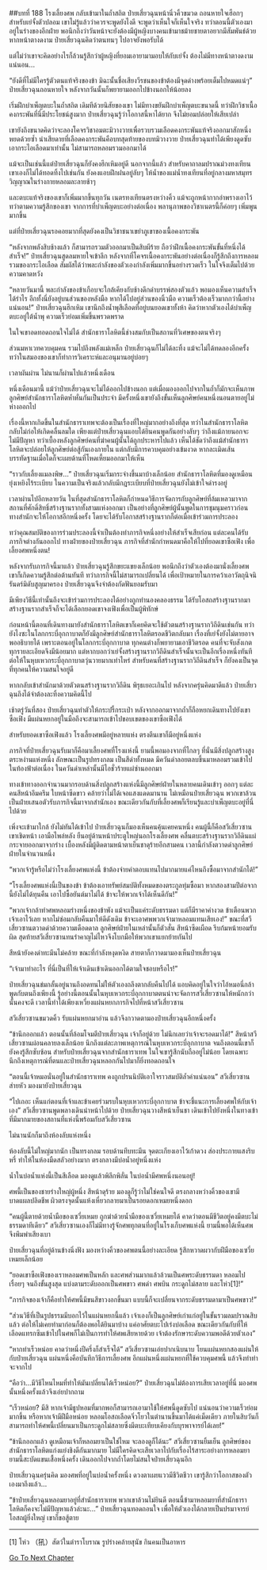##บทที่ 188 โรงเลี้ยงศพ
กลับเข้ามาในถ้ำสถิต ป๋ายเสี่ยวฉุนหน้านิ่วคิ้วขมวด ถอนหายใจเฮือกๆ สำหรับเย่จั้งตัวปลอม เขาไม่รู้แล้วว่าควรจะพูดยังไงดี จะพูดว่าเห็นใจก็เห็นใจจริง ทว่าตอนนี้ตัวเองมาอยู่ในร่างของอีกฝ่าย พอนึกถึงว่าวันหน้าจะยังต้องมีผู้หญิงบางคนเข้ามาชม้ายชายตาอยากมีสัมพันธ์ด้วย หากหน้าตางดงาม ป๋ายเสี่ยวฉุนคิดว่าตนทนๆ ไปอาจยังพอรับได้

แต่ไม่ว่าเขาจะคิดอย่างไรก็ล้วนรู้สึกว่าผู้หญิงที่ยอมเอายามามอบให้กับเย่จั้ง ต้องไม่มีทางหน้าตางดงามแน่นอน...

“ยังดีที่ไม่มีใครรู้ตัวตนแท้จริงของข้า มิฉะนั้นชื่อเสียงวีรชนของข้าต้องมีจุดด่างพร้อยเต็มไปหมดแน่ๆ” ป๋ายเสี่ยวฉุนถอนหายใจ หลังจากวันนั้นก็พยายามออกไปข้างนอกให้น้อยลง 

เริ่มฝึกบำเพ็ญตบะในถ้ำสถิต เดิมทีด้วยนิสัยของเขา ไม่มีทางขยันฝึกบำเพ็ญตบะขนาดนี้ ทว่าฝึกวิชาเนื้อคงกระพันที่นี่มีประโยชน์สูงมาก ป๋ายเสี่ยวฉุนรู้ว่าโอกาสนี้หาได้ยาก จึงไม่ยอมปล่อยให้เสียเปล่า

เขายังถึงขนาดคิดว่าจะลองโคจรวิชาอมตะมิวางวายเพื่อรวบรวมเลือดคงกระพันแท้จริงออกมาสักหนึ่งหยดด้วยซ้ำ น่าเสียดายที่เลือดคงกระพันคือบทสุดท้ายของบทมิวางวาย ป๋ายเสี่ยวฉุนทำได้เพียงดูดซับเอากระไอเลือดมาเท่านั้น ไม่สามารถหลอมรวมออกมาได้

แม้จะเป็นเช่นนี้แต่ป๋ายเสี่ยวฉุนก็ยังคงฮึกเหิมอยู่ดี นอกจากนี้แล้ว สำหรับคาถาลมปราณม่วงทงเทียน เขาเองก็ไม่ได้ทอดทิ้งไปเช่นกัน ยังคงแอบฝึกฝนอยู่ลับๆ ให้น้ำของแม่น้ำทงเทียนที่อยู่กลางมหาสมุทรวิญญาณในร่างกายหลอมละลายช้าๆ

และตบะแท้จริงของเขาก็เพิ่มมากขึ้นทุกวัน เนตรทงเทียนตรงหว่างคิ้ว แม้จะถูกหน้ากากอำพรางเอาไว้ ทว่าตามความรู้สึกของเขา จากการที่บำเพ็ญตบะอย่างต่อเนื่อง พลานุภาพของวิชาเนตรนี้ก็ค่อยๆ เพิ่มพูนมากขึ้น

แต่ที่ป๋ายเสี่ยวฉุนรอคอยมากที่สุดยังคงเป็นวิชาชนาเขย่าภูเขาของเนื้อคงกระพัน

“หลังจากพลังสิบช้างแล้ว ก็สามารถรวมตัวออกมาเป็นสิบผีร้าย ถือว่าฝึกเนื้อคงกระพันขั้นที่หนึ่งได้สำเร็จ!” ป๋ายเสี่ยวฉุนสูดลมหายใจเข้าลึก หลังจากที่โคจรเนื้อคงกระพันอย่างต่อเนื่องก็รู้สึกถึงการหลอมรวมของกระไอเลือด สัมผัสได้ว่าพละกำลังของตัวเองกำลังเพิ่มมากขึ้นอย่างรวดเร็ว ในใจจึงเต็มไปด้วยความคาดหวัง

“หลายวันมานี้ พละกำลังของข้าเกือบจะใกล้เคียงกับช้างดึกดำบรรพ์สองตัวแล้ว พอมองเห็นความสำเร็จได้รำไร อีกทั้งนี่ยังอยู่บนส่วนของหลังมือ หากได้ไปอยู่ส่วนของนิ้วมือ ความเร็วต้องเร็วมากกว่านี้อย่างแน่นอน!” ป๋ายเสี่ยวฉุนฮึกเหิม เขานึกถึงน้ำพุสีเลือดที่อยู่บนยอดเขาทั้งห้า คิดว่าหากตัวเองได้บำเพ็ญตบะอยู่ใต้น้ำพุ ความเร็วย่อมเพิ่มขึ้นพรวดพราด

ในใจเขาอดทอดถอนใจไม่ได้ สำนักธาราโลหิตนี้ช่างสมกับเป็นสถานที่วิเศษของตนจริงๆ

  ส่วนมหาเวทควบคุมคน รวมไปถึงพลังแม่เหล็ก ป๋ายเสี่ยวฉุนก็ไม่ได้ละทิ้ง แม้จะไม่ได้ทดลองอีกครั้ง ทว่าในสมองของเขาก็ทำการวิเคราะห์และอนุมานอยู่บ่อยๆ

เวลาผันผ่าน ไม่นานก็ผ่านไปแล้วหนึ่งเดือน

หนึ่งเดือนมานี้ แม้ว่าป๋ายเสี่ยวฉุนจะไม่ได้ออกไปข้างนอก แต่เมื่อมองออกไปจากในถ้ำก็มักจะเห็นภาพลูกศิษย์สำนักธาราโลหิตห้ำหั่นกันเป็นประจำ มีครั้งหนึ่งเขายังถึงขั้นเห็นลูกศิษย์คนหนึ่งนอนตายอยู่ไม่ห่างออกไป 

เรื่องนี้หากเกิดขึ้นในสำนักธาราเทพจะต้องเป็นเรื่องที่ใหญ่มากอย่างถึงที่สุด ทว่าในสำนักธาราโลหิตกลับไม่ก่อให้เกิดคลื่นลมใด เพียงแต่ป๋ายเสี่ยวฉุนแอบได้ยินคนพูดกันอย่างลับๆ ว่าถึงแม้ภายนอกจะไม่มีปัญหา ทว่าเบื้องหลังลูกศิษย์คนที่ฆ่าคนผู้นั้นได้ถูกประหารไปแล้ว เห็นได้ชัดว่าถึงแม้สำนักธาราโลหิตจะปล่อยให้ลูกศิษย์ต่อสู้กันเองภายใน แต่กลับมีการควบคุมอย่างเข้มงวด หากละเมิดเส้นบรรทัดฐานเมื่อใดก็จะเผยด้านที่โหดเหี้ยมออกมาให้เห็น

“ราวกับเลี้ยงแมลงพิษ...” ป๋ายเสี่ยวฉุนเริ่มกระจ่างขึ้นมาบ้างเล็กน้อย สำนักธาราโลหิตที่มองดูเหมือนยุ่งเหยิงไร้ระเบียบ ในความเป็นจริงแล้วกลับมีกฎระเบียบที่ป๋ายเสี่ยวฉุนยังไม่เข้าใจดำรงอยู่

เวลาผ่านไปอีกหลายวัน ในที่สุดสำนักธาราโลหิตก็กำหนดวิธีการจัดการกับลูกศิษย์ที่ล้มเหลวมาจากสถานที่ศักดิ์สิทธิ์สร้างฐานรากทั้งสามแห่งออกมา เป็นอย่างที่ลูกศิษย์ผู้นั้นพูดในการชุมนุมคราวก่อน ทางสำนักจะให้โอกาสอีกหนึ่งครั้ง โดยจะได้รับโอกาสสร้างฐานรากก็ต่อเมื่อเข้าร่วมการประลอง

ทว่าคุณสมบัติของการร่วมประลองนี้จำเป็นต้องทำภารกิจหนึ่งอย่างให้สำเร็จเสียก่อน แต่ละคนได้รับภารกิจต่างกันออกไป ทางฝ่ายของป๋ายเสี่ยวฉุน ภารกิจที่สำนักกำหนดมาคือให้ไปที่ยอดเขาซือเฟิง เพื่อเลี้ยงศพหนึ่งตน!

หลังจากรับภารกิจนี้มาแล้ว ป๋ายเสี่ยวฉุนรู้สึกขยะแขยงเล็กน้อย พอนึกถึงว่าตัวเองต้องมานั่งเลี้ยงศพ เขาก็เกิดความรู้สึกต่อต้านทันที ทว่าภารกิจนี้ไม่สามารถเปลี่ยนได้ เพื่อเป้าหมายในการคว้าเอาวัตถุนิจนิรันดร์มิดับสูญมาครอง ป๋ายเสี่ยวฉุนจึงจำต้องกัดฟันยอมรับมา

มีเพียงวิธีนี้เท่านั้นถึงจะเข้าร่วมการประลองได้อย่างถูกทำนองคลองธรรม ได้รับโอสถสร้างฐานรากมา สร้างฐานรากสำเร็จก็จะได้เลือกยอดเขาจงเฟิงเพื่อเป็นผู้พิทักษ์

ก่อนหน้านี้ตอนที่เดินทางมายังสำนักธาราโลหิตเขาก็เคยคิดจะใช้ตัวตนสร้างฐานรากวิถีดินเช่นกัน ทว่ายังไงซะในโลกกระบี่อุกกาบาตก็ยังมีลูกศิษย์สำนักธาราโลหิตรอดชีวิตกลับมา เรื่องที่เย่จั้งยังไม่ตายอาจพออธิบายได้ เพราะตอนอยู่ในโลกกระบี่อุกกาบาต ทุกคนต่างก็พยายามเอาชีวิตรอด คนที่จะจับสังเกตทุกรายละเอียดจึงมีน้อยมาก แต่หากบอกว่าเย่จั้งสร้างฐานรากวิถีดินสำเร็จนั้นจะเป็นอีกเรื่องหนึ่งทันที ต่อให้ในหุบเหวกระบี่อุกกาบาตวุ่นวายมากเท่าไหร่ สำหรับคนที่สร้างฐานรากวิถีดินสำเร็จ ก็ยังคงเป็นจุดที่ทุกคนให้ความสนใจอยู่ดี 

หากกลับเข้าสำนักมาด้วยตัวตนสร้างฐานรากวิถีดิน พิรุธเยอะเกินไป หลังจากครุ่นคิดมาดีแล้ว ป๋ายเสี่ยวฉุนถึงได้จำต้องละทิ้งความคิดนี้ไป

เช้าตรู่วันที่สอง ป๋ายเสี่ยวฉุนทำตัวให้กระปรี้กระเป่า หลังจากออกมาจากถ้ำก็ถือหยกเดินทางไปยังเขาซือเฟิง มีแผ่นหยกอยู่ในมือถึงจะสามารถเข้าไปขอบเขตของเขาซือเฟิงได้

สำหรับยอดเขาซือเฟิงแล้ว โรงเลี้ยงศพมีอยู่หลายแห่ง ตรงตีนเขาก็มีอยู่หนึ่งแห่ง

ภารกิจที่ป๋ายเสี่ยวฉุนรับมาก็คือมาเลี้ยงศพที่โรงแห่งนี้ ยามนี้พอมองจากที่ไกลๆ ที่นั่นมีสิ่งปลูกสร้างสูงตระหง่านแห่งหนึ่ง ลักษณะเป็นรูปทรงกลม เป็นสีดำทั้งหมด มีควันดำลอยตลบขึ้นมาหลอมรวมเข้าไปในท้องฟ้าต่อเนื่อง ในควันดำเหล่านั้นมีไอชั่วร้ายแผ่ซ่านออกมา

ทางเข้าทางออกจำนวนมากรอบด้านสิ่งปลูกสร้างแห่งนี้มีลูกศิษย์ฝ่ายในหลายคนเดินเข้าๆ ออกๆ แต่ละคนสีหน้าอึมครึม ใบหน้าซีดขาว คล้ายว่าไม่ได้เจอแสงแดดมานาน ไม่เหมือนป๋ายเสี่ยวฉุน พวกเขาล้วนเป็นฝ่ายเสนอตัวรับภารกิจนี้มาจากสำนักเอง ขณะเดียวกันกับที่เลี้ยงศพก็เรียนรู้และบำเพ็ญตบะอยู่ที่นี่ไปด้วย

เพิ่งจะเข้ามาใกล้ ยังไม่ทันได้เข้าไป ป๋ายเสี่ยวฉุนก็มองเห็นคนคุ้นเคยคนหนึ่ง คนผู้นี้ก็คือสวีเสี่ยวซาน เขาเชิดหน้า เอามือไพล่หลัง ยืนอยู่ด้านหน้าประตูใหญ่นอกโรงเลี้ยงศพ คลื่นตบะสร้างฐานรากวิถีดินแผ่กระจายออกมาจากร่าง เบื้องหลังมีผู้ติดตามหน้าตาเย็นชาดุร้ายอีกสามคน เวลานี้กำลังตวาดด่าลูกศิษย์ฝ่ายในจำนวนหนึ่ง

“พวกเจ้ารู้หรือไม่ว่าโรงเลี้ยงศพแห่งนี้ ข้าต้องจ่ายค่าตอบแทนไปมากมายแค่ไหนถึงซื้อมาจากสำนักได้!”

“โรงเลี้ยงศพแห่งนี้เป็นของข้า ข้าต้องเอาทรัพย์สมบัติทั้งหมดของตระกูลทุ่มซื้อมา หากสองสามปีต่อจากนี้ยังไม่ได้ทุนคืน เอาไปซื้อยันต์มาไม่ได้ ข้าจะให้พวกเจ้าได้เห็นดีกัน!”

“พวกเจ้ากล้าทำศพหลอมร่างหนึ่งของข้าพัง แม้จะเป็นแค่ระดับธรรมดา แต่ก็มีราคาค่างวด ข้าเตือนพวกเจ้าเอาไว้เลย หากไม่ซ่อมกลับคืนมาให้ดีดังเดิม ข้าจะเอาศพพวกเจ้ามาหลอมแทนเสียเอง!” ขณะที่สวีเสี่ยวซานตวาดด่าด้วยความเดือดดาล ลูกศิษย์ฝ่ายในเหล่านั้นก็ตัวสั่น สีหน้าซีดเผือด รีบก้มหน้ายอมรับผิด สุดท้ายสวีเสี่ยวซานทนรำคาญไม่ไหวจึงโบกมือให้พวกเขาแยกย้ายกันไป

สีหน้ายังคงดำทะมึนไม่คล้าย ขณะที่กำลังหงุดหงิด สายตาก็กวาดมามองเห็นป๋ายเสี่ยวฉุน

“เจ้ามาทำอะไร ที่นี่เป็นที่ให้เจ้าเดินเข้าเดินออกได้ตามใจชอบหรือไร!”

ป๋ายเสี่ยวฉุนข่มกลั้นอยู่นานถึงอดทนไม่ให้ตัวเองถลึงตากลับคืนไปได้ แอบคิดอยู่ในใจว่าไอ้หมอนี่กล้าพูดกับตนถึงเพียงนี้ รู้อย่างนี้ตอนนั้นในหุบเหวกระบี่อุกกาบาตตนน่าจะจัดการสวีเสี่ยวซานให้หนักกว่านั้นคงจะดี เวลานี้ทำได้เพียงเหวี่ยงแผ่นหยกภารกิจไปที่หน้าสวีเสี่ยวซาน

สวีเสี่ยวซานขมวดคิ้ว รับแผ่นหยกมาอ่าน แล้วจึงกวาดตามองป๋ายเสี่ยวฉุนอีกหนึ่งครั้ง

“ข้านึกออกแล้ว ตอนนั้นที่ล้อมโจมตีป๋ายเสี่ยวฉุน เจ้าก็อยู่ด้วย ไม่นึกเลยว่าเจ้าจะรอดมาได้!” สีหน้าสวีเสี่ยวซานผ่อนคลายลงเล็กน้อย นึกถึงแต่ละภาพเหตุการณ์ในหุบเหวกระบี่อุกกาบาต จนถึงตอนนี้เขาก็ยังคงรู้สึกซับซ้อน สำหรับป๋ายเสี่ยวฉุนจากสำนักธาราเทพ ในใจเขารู้สึกนับถืออยู่ไม่น้อย โดยเฉพาะนึกถึงเหตุการณ์ที่ตนและป๋ายเสี่ยวฉุนหลอกกันไปมาก็ยิ่งทอดถอนใจ

“ตอนนี้เจ้าหมอนั่นอยู่ในสำนักธาราเทพ คงถูกปรนนิบัติเอาใจราวสมบัติล้ำค่าแน่นอน” สวีเสี่ยวซานส่ายหัว มองมายังป๋ายเสี่ยวฉุน

“ไปเถอะ เห็นแก่ตอนที่เจ้าและข้าเคยร่วมรบในหุบเหวกระบี่อุกกาบาต ข้าจะชี้แนะการเลี้ยงศพให้กับเจ้าเอง” สวีเสี่ยวซานพูดพลางเดินนำหน้าไปด้วย ป๋ายเสี่ยวฉุนวางสีหน้าเย็นชา เดินเข้าไปยังหนึ่งในทางเข้าที่มีมากมายของสถานที่แห่งนี้พร้อมกับสวีเสี่ยวซาน

ไม่นานนักก็มาถึงห้องลับแห่งหนึ่ง

ห้องลับนี้ไม่ใหญ่มากนัก เป็นทรงกลม รอบด้านทึบทะมึน จุดตะเกียงเอาไว้เก้าดวง ส่องประกายแสงริบหรี่ ทำให้ในห้องมืดสลัวอย่างมาก ตรงกลางมีบ่อน้ำอยู่หนึ่งแห่ง

น้ำในบ่อน้ำแห่งนี้เป็นสีเลือด มองดูแล้วพิลึกพิลั่น ในบ่อน้ำมีศพหนึ่งนอนอยู่!

ศพนี้เป็นของชายร่างใหญ่ผู้หนึ่ง สีหน้าดุร้าย มองดูก็รู้ว่าไม่ใช่คนใจดี ตรงกลางหว่างคิ้วของเขามีบาดแผลปลิดชีพ ผิวตรงจุดนั้นแห้งเหี่ยวกลายมาเป็นรอยดอกเหมยหนึ่งดอก

“คนผู้นี้ตายด้วยน้ำมือของเซวี่ยเหมย ถูกฆ่าด้วยน้ำมือของเซวี่ยเหมยได้ คาดว่าตอนมีชีวิตอยู่คงมีตบะไม่ธรรมดาทีเดียว” สวีเสี่ยวซานเองก็ไม่มีทางรู้จักศพทุกตนที่อยู่ในโรงเก็บศพแห่งนี้ ยามนี้พอได้เห็นศพจึงพึมพำเสียงเบา

ป๋ายเสี่ยวฉุนที่อยู่ด้านข้างนิ่งฟัง มองหว่างคิ้วของศพตนนี้อย่างละเอียด รู้สึกหวาดผวากับฝีมือของเซวี่ยเหมยเล็กน้อย

“ยอดเขาซือเฟิงของเราหลอมศพเป็นหลัก และศพส่วนมากแล้วล้วนเป็นศพระดับธรรมดา หลอมไปเรื่อยๆ จนถึงขั้นสูงสุด แบ่งตามระดับออกเป็นศพขาว ศพดำ ศพบิน กระดูกไม่สลาย และโห่ว[1]!”  
 
“ภารกิจของเจ้าก็คือทำให้ศพนี้มีขนสีขาวงอกขึ้นมา แบบนี้ก็จะเปลี่ยนจากระดับธรรมดามาเป็นศพขาว!”

“ส่วนวิธีที่เป็นรูปธรรมมีบอกไว้ในแผ่นหยกนี้แล้ว เจ้าเองก็เป็นลูกศิษย์เก่าแก่อยู่ในขั้นรวมลมปราณสิบแล้ว ต่อให้ไม่เคยทำมาก่อนก็ต้องพอได้ยินมาบ้าง แค่อาศัยตบะไปเร่งบ่อเลือด ขณะเดียวกันกับที่ให้เลือดแทรกซึมเข้าไปในศพก็ไม่เป็นการทำให้ศพเสียหายด้วย เจ้าต้องรักษาระดับความพอดีด้วยตัวเอง”

“หากทำเร็วหน่อย คาดว่าหนึ่งปีครึ่งก็สำเร็จได้” สวีเสี่ยวซานเอ่ยปากเนิบนาบ โยนแผ่นหยกสองแผ่นให้กับป๋ายเสี่ยวฉุน แผ่นหนึ่งคือบันทึกวิธีการเลี้ยงศพ อีกแผ่นหนึ่งแผ่นหยกที่ใช้ควบคุมศพนี้ แล้วจึงทำท่าจะจากไป

“คือว่า...มีวิธีไหนไหมที่ทำให้มันเปลี่ยนได้เร็วหน่อย?” ป๋ายเสี่ยวฉุนไม่ต้องการเสียเวลาอยู่ที่นี่ มองศพนั้นหนึ่งครั้งแล้วจึงเอ่ยปากถาม

“เร็วหน่อย? มีสิ หากเจ้ามีธูปหอมที่มากพอก็สามารถเอามาใช้ให้ศพนี้ดูดซับไป แน่นอนว่าความเร็วย่อมมากขึ้น หรือหากเจ้ามีฝีมือหน่อย หลอมโอสถเลือดจิ่วโยวในตำนานขึ้นมาได้แค่เม็ดเดียว ภายในสิบวันก็สามารถทำให้ศพนี้เปลี่ยนมาเป็นกระดูกไม่สลายซึ่งมีตบะเทียบเคียงกับบุรพาจารย์ได้เลย!”

“ข้านึกออกแล้ว ดูเหมือนเจ้าก็หลอมยาเป็นใช่ไหม จะลองดูก็ได้นะ” สวีเสี่ยวซานยิ้มเย็น ลูกศิษย์ของสำนักธาราโลหิตแก่งแย่งชิงดีกันมากมาย ไม่มีใครคิดจะเสียเวลาไปกับเรื่องไร้สาระอย่างการหลอมยา ยามนี้สะบัดแขนเสื้อหนึ่งครั้ง เดินออกไปจากถ้ำโดยไม่สนใจป๋ายเสี่ยวฉุนอีก

ป๋ายเสี่ยวฉุนครุ่นคิด มองศพที่อยู่ในบ่อน้ำครั้งหนึ่ง ดวงตาเผยแววมีชีวิตชีวา เขารู้สึกว่าโอกาสของตัวเองมาถึงแล้ว...

“ข้าป๋ายเสี่ยวฉุนหลอมยาอยู่ที่สำนักธาราเทพ พวกเขาล้วนไม่ยินดี ตอนนี้ข้ามาหลอมยาที่สำนักธาราโลหิตก็คงจะไม่มีปัญหาแล้วล่ะนะ...” ป๋ายเสี่ยวฉุนทอดถอนใจ เพื่อให้ตัวเองได้กลายเป็นปรมาจารย์โอสถผู้ยิ่งใหญ่ เขาก็ขอสู้ตาย    

---------------------------------------------------------------
   
[1] โห่ว （犼）สัตว์ในตำราโบราณ รูปร่างคล้ายสุนัข กินคนเป็นอาหาร


[Go To Next Chapter]( ./6.md)